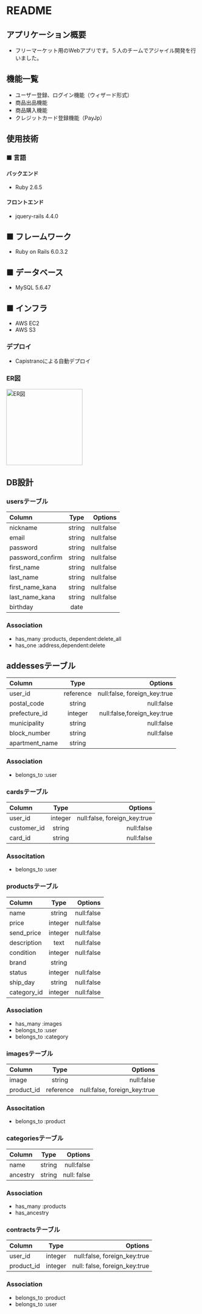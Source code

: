 # README

## アプリケーション概要
* フリーマーケット用のWebアプリです。５人のチームでアジャイル開発を行いました。

## 機能一覧
- ユーザー登録、ログイン機能（ウィザード形式）
- 商品出品機能
- 商品購入機能
- クレジットカード登録機能（PayJp）

## 使用技術
### ■ 言語
#### バックエンド
* Ruby 2.6.5

#### フロントエンド
* jquery-rails 4.4.0

## ■ フレームワーク
* Ruby on Rails 6.0.3.2

## ■ データベース
* MySQL 5.6.47

## ■ インフラ
* AWS EC2
* AWS S3

### デプロイ
* Capistranoによる自動デプロイ

### ER図
<img width="200" alt="ER図" src="Fleamarket_sample_80a.jpg">

## DB設計
### usersテーブル

|Column|Type|Options|
|:-----|:--:|------:|
|nickname|string|null:false|
|email|string|null:false|
|password|string|null:false|
|password_confirm|string|null:false|
|first_name|string|null:false|
|last_name|string|null:false|
|first_name_kana|string|null:false|
|last_name_kana|string|null:false|
|birthday|date||

### Association
* has_many :products, dependent:delete_all
* has_one :address,dependent:delete

## addessesテーブル

|Column|Type|Options|
|:-----|:--:|------:|
|user_id|reference|null:false, foreign_key:true|
|postal_code|string|null:false|
|prefecture_id|integer|null:false,foreign_key:true|
|municipality|string|null:false|
|block_number|string|null:false|
|apartment_name|string||

### Association
* belongs_to :user

### cardsテーブル
|Column|Type|Options|
|:-----|:--:|------:|
|user_id|integer|null:false, foreign_key:true|
|customer_id|string|null:false|
|card_id|string|null:false|

### Associtation
* belongs_to :user

### productsテーブル
|Column|Type|Options|
|:-----|:--:|------:|
|name|string|null:false|
|price|integer|null:false|
|send_price|integer|null:false|
|description|text|null:false|
|condition|integer|null:false|
|brand|string||
|status|integer|null:false|
|ship_day|string|null:false|
|category_id|integer|null:false|

### Association
* has_many :images
* belongs_to :user
* belongs_to :category

### imagesテーブル
|Column|Type|Options|
|:-----|:--:|------:|
|image|string|null:false|
|product_id|reference|null:false, foreign_key:true|

### Associtation
* belongs_to :product

### categoriesテーブル
|Column|Type|Options|
|:-----|:--:|------:|
|name|string|null:false|
|ancestry|string|null: false|

### Association
* has_many :products
* has_ancestry

### contractsテーブル
|Column|Type|Options|
|:-----|:--:|------:|
|user_id|integer|null:false, foreign_key:true|
|product_id|integer|null: false, foreign_key:true|

### Association
* belongs_to :product
* belongs_to :user
